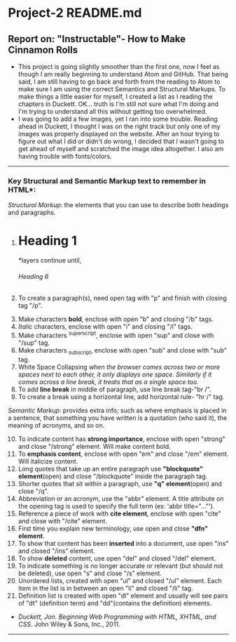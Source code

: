 # Project-2 README.md
## Report on: "Instructable"- How to Make Cinnamon Rolls
*  This project is going slightly smoother than the first one, now I feel as though I am really beginning to understand Atom and GitHub. That being said, I am still having to go back and forth from the reading to Atom to make sure I am using the correct Semantics and Structural Markups. To make things a little easier for myself, I created a list as I reading the chapters in Duckett. OK... truth is I'm still not sure what I'm doing and I'm trying to understand all this without getting too overwhelmed. 
*  I was going to add a few images, yet I ran into some trouble. Reading ahead in Duckett, I thought I was on the right track but only one of my images was properly displayed on the website. After an hour trying to figure out what I did or didn't do wrong, I decided that I wasn't going to get ahead of myself and scratched the image idea altogether. I also am having trouble with fonts/colors.

---
### Key Structural and Semantic Markup text to remember in HTML*:
*Structural Markup*: the elements that you can use to describe both headings and paragraphs.
  1. <h1>Heading 1</h1> *layers continue until, <h6>Heading 6</h6>
  2. <p>To create a paragraph(s), need open tag with "p" and finish with closing tag "/p". </p>
  3. Make characters **bold**, enclose with open "b" and closing "/b" tags.
  4. *Italic* characters, enclose with open "i" and closing "/i" tags.
  5. Make characters <sup>superscript</sup>, enclose with open "sup" and close with "/sup" tag.
  6. Make characters <sub>subscript</sub>, enclose with open "sub" and close with "sub" tag.
  7. White Space Collapsing <dfn>when the browser comes across two or more spaces next to each other, it only displays one space. Similarly if it comes across a line break, it treats that as a single space too.</dfn>
  8. To add **line break** in middle of paragraph, use line break tag-"br /".
  9. To create a break using a horizontal line, add horizontal rule- "hr /" tag.

  *Semantic Markup*: provides extra info; such as where emphasis is placed in a sentence, that something you have written is a quotation (who said it), the meaning of acronyms, and so on.

  10. To indicate content has **strong importance**, enclose with open "strong" and close "/strong" element. Will make content bold.
  11. To **emphasis content**, enclose with open "em" and close "/em" element. Will italicize content.
  12. Long quotes that take up an entire paragraph use **"blockquote" element**(open) and close "/blockquote" inside the paragraph tag.
  13. Shorter quotes that sit within a paragraph, use **"q" element**(open) and close "/q".
  14. Abbreviation or an acronym, use the "abbr" element. A title attribute on the opening tag is used to specify the full term (ex: 'abbr title="..."').
  15. Reference a piece of work with **cite element**, enclose with open "cite" and close with "/cite" element.
  16. First time you explain new terminology, use open and close **"dfn" element**.
  17. To show that content has been **inserted** into a document, use open "ins" and closed "/ins" element.
  18. To show **deleted** content, use open "del" and closed "/del" element.
  19. To indicate something is no longer accurate or relevant (but should not be deleted), use open "s" and close "/s" element.
  20. Unordered lists, created with open "ul" and closed "/ul" element. Each item in the list is in between an open "li" and closed "/li" tag.
  21. Definition list is created with open "dl" element and usually will see pairs of "dt" (definition term) and "dd"(contains the definition) elements.

  * *Duckett, Jon. Beginning Web Programming with HTML, XHTML, and CSS*. John Wiley & Sons, Inc., 2011.

  ---
